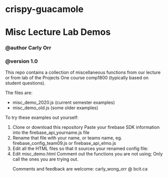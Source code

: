 # crispy-guacamole
#
# Misc Lecture Lab Demos 

### @author  Carly Orr
### @version  1.0

This repo contains a collection of miscellaneous functions 
from our lecture or from lab of the Projects One course comp1800
(typically based on student questions).

The files are: 
* misc_demo_2020.js  (current semester examples)
* misc_demo_old.js  (some older examples)

To try these examples out yourself:

<ol> 
<li> Clone or download this repository
<l1> Paste your firebase SDK information into the firebase_api_yourname.js file
<li> Rename that file with your name, or teams name, eg. firebase_config_team09.js or firebase_api_elmo.js
<li> Edit all the HTML files so that it sources your renamed config file:
     <script src="./firebase_api_team09.js"> </script>
     <script src="./firebase_api_elmo.js"> </script>
<li> Edit misc_demo.html
     Comment out the functions you are not using;
     Only call the ones you are trying out.
  
Comments and feedback are welcome:  carly_wong_orr @ bcit.ca
    


